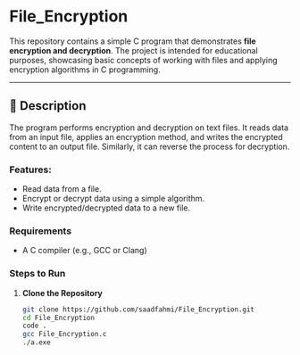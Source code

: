 # File_Encryption

This repository contains a simple C program that demonstrates **file encryption and decryption**. The project is intended for educational purposes, showcasing basic concepts of working with files and applying encryption algorithms in C programming.

---

## 📝 Description

The program performs encryption and decryption on text files. It reads data from an input file, applies an encryption method, and writes the encrypted content to an output file. Similarly, it can reverse the process for decryption.

### Features:
- Read data from a file.
- Encrypt or decrypt data using a simple algorithm.
- Write encrypted/decrypted data to a new file.
### Requirements
- A C compiler (e.g., GCC or Clang)
  
### Steps to Run

1. **Clone the Repository**
   ```bash
   git clone https://github.com/saadfahmi/File_Encryption.git
   cd File_Encryption
   code .
   gcc File_Encryption.c
   ./a.exe
   
